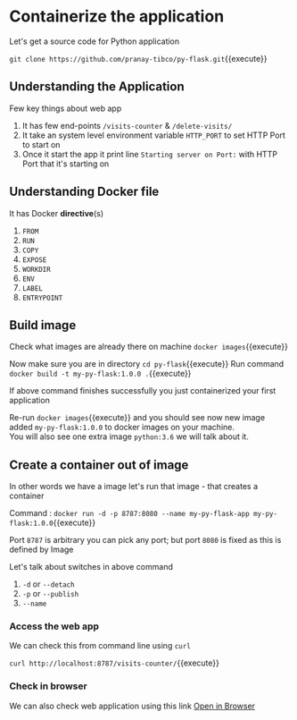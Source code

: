 
# Containerize the application 

Let's get a source code for Python application

`git clone https://github.com/pranay-tibco/py-flask.git`{{execute}}


## Understanding the Application 

Few key things about web app 

1. It has few end-points `/visits-counter` & `/delete-visits/`
1. It take an system level environment variable `HTTP_PORT` to set HTTP Port to start on 
1. Once it start the app it print line `Starting server on Port:` with HTTP Port that it's starting on 

## Understanding Docker file 

It has Docker **directive**(s) 

1. `FROM`
1. `RUN`
1. `COPY`
1. `EXPOSE`
1. `WORKDIR`
1. `ENV`
1. `LABEL`
1. `ENTRYPOINT`

## Build image 

Check what images are already there on machine `docker images`{{execute}}

Now make sure you are in directory `cd py-flask`{{execute}}
Run command `docker build -t my-py-flask:1.0.0 .`{{execute}}

If above command finishes successfully you just containerized your first application 

Re-run `docker images`{{execute}} and you should see now new image added `my-py-flask:1.0.0` to docker images on your machine.  
You will also see one extra image `python:3.6` we will talk about it.

## Create a container out of image 

In other words we have a image let's run that image - that creates a container 

Command : `docker run -d -p 8787:8080 --name my-py-flask-app my-py-flask:1.0.0`{{execute}}

Port `8787` is arbitrary you can pick any port; but port `8080` is fixed as this is defined by Image  

Let's talk about switches in above command 

1. `-d` or `--detach` 
1. `-p` or `--publish` 
1. `--name`

### Access the web app 

We can check this from command line using `curl` 

`curl http://localhost:8787/visits-counter/`{{execute}}

### Check in browser 

We can also check web application using this link  [Open in Browser](https://[[HOST_SUBDOMAIN]]-8787-[[KATACODA_HOST]].environments.katacoda.com/visits-counter/)
